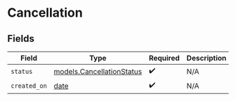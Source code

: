 # Cancellation


## Fields

| Field                                                                | Type                                                                 | Required                                                             | Description                                                          |
| -------------------------------------------------------------------- | -------------------------------------------------------------------- | -------------------------------------------------------------------- | -------------------------------------------------------------------- |
| `status`                                                             | [models.CancellationStatus](../models/cancellationstatus.md)         | :heavy_check_mark:                                                   | N/A                                                                  |
| `created_on`                                                         | [date](https://docs.python.org/3/library/datetime.html#date-objects) | :heavy_check_mark:                                                   | N/A                                                                  |